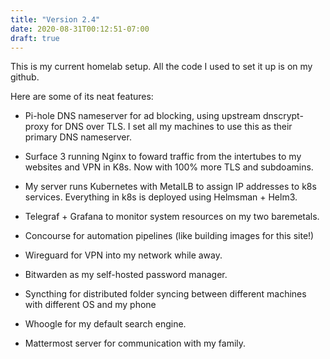 ```yaml
---
title: "Version 2.4"
date: 2020-08-31T00:12:51-07:00
draft: true
---
```


This is my current homelab setup. All the code I used to set it up is on my github.

Here are some of its neat features:

- Pi-hole DNS nameserver for ad blocking, using upstream dnscrypt-proxy for DNS over TLS. I set all my machines to use this as their primary DNS nameserver.

- Surface 3 running Nginx to foward traffic from the intertubes to my websites and VPN in K8s. Now with 100% more TLS and subdoamins.

- My server runs Kubernetes with MetalLB to assign IP addresses to k8s services. Everything in k8s is deployed using Helmsman + Helm3.

- Telegraf + Grafana to monitor system resources on my two baremetals.

- Concourse for automation pipelines (like building images for this site!)

- Wireguard for VPN into my network while away.

- Bitwarden as my self-hosted password manager.

- Syncthing for distributed folder syncing between different machines with different OS and my phone

- Whoogle for my default search engine.

- Mattermost server for communication with my family.
